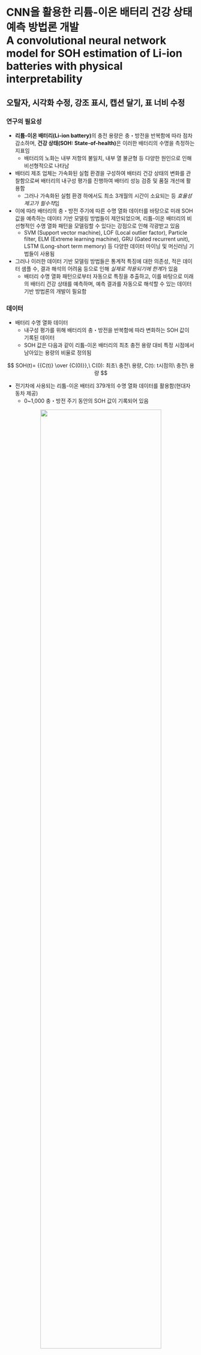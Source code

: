 # CNN을 활용한 리튬-이온 배터리 건강 상태 예측 방법론 개발 </br> A convolutional neural network model for SOH estimation of Li-ion batteries with physical interpretability

## 오탈자, 시각화 수정, 강조 표시, 캡션 달기, 표 너비 수정

### 연구의 필요성
- <b>리튬-이온 배터리(Li-ion battery)</b>의 충전 용량은 충・방전을 반복함에 따라 점차 감소하며, <b>건강 상태(SOH: State-of-health)</b>은 이러한 배터리의 수명을 측정하는 지표임
  - 배터리의 노화는 내부 저항의 불일치, 내부 열 불균형 등 다양한 원인으로 인해 비선형적으로 나타남
- 배터리 제조 업체는 가속화된 실험 환경을 구성하여 배터리 건강 상태의 변화를 관찰함으로써 배터리의 내구성 평가를 진행하여 배터리 성능 검증 및 품질 개선에 활용함
  - 그러나 가속화된 실험 환경 하에서도 최소 3개월의 시간이 소요되는 등 <em>효율성 제고가 필수적</em>임
- 이에 따라 배터리의 충・방전 주기에 따른 수명 열화 데이터를 바탕으로 미래 SOH 값을 예측하는 데이터 기반 모델링 방법들이 제안되었으며, 리튬-이온 배터리의 비선형적인 수명 열화 패턴을 모델링할 수 있다는 강점으로 인해 각광받고 있음
  - SVM (Support vector machine), LOF (Local outlier factor), Particle filter, ELM (Extreme learning machine), GRU (Gated recurrent unit), LSTM (Long-short term memory) 등 다양한 데이터 마이닝 및 머신러닝 기법들이 사용됨
- 그러나 이러한 데이터 기반 모델링 방법들은 통계적 특징에 대한 의존성, 적은 데이터 샘플 수, 결과 해석의 어려움 등으로 인해 <em>실제로 적용되기에 한계</em>가 있음
  - 배터리 수명 열화 패턴으로부터 자동으로 특징을 추출하고, 이를 바탕으로 미래의 배터리 건강 상태를 예측하며, 예측 결과를 자동으로 해석할 수 있는 데이터 기반 방법론의 개발이 필요함

### 데이터
- 배터리 수명 열화 데이터
  - 내구성 평가를 위해 배터리의 충・방전을 반복함에 따라 변화하는 SOH 값이 기록된 데이터
  - SOH 값은 다음과 같이 리튬-이온 배터리의 최초 충전 용량 대비 특정 시점에서 남아있는 용량의 비율로 정의됨

$$ SOH(t)= {{C(t)} \over {C(0)}},\ C(0): 최초\ 충전\ 용량, C(t): t시점의\ 충전\ 용량 $$

- 전기차에 사용되는 리튬-이온 배터리 379개의 수명 열화 데이터를 활용함(현대자동차 제공)
  - 0~1,000 충・방전 주기 동안의 SOH 값이 기록되어 있음

<p align="center"><img src="https://github.com/glee2/Markdown-practice/blob/main/2_SOH_estimation/Figure1.jpg?raw=true" width="80%" height="80%"></p>
<p align="center"><u><b> 리튬-이온 배터리 수명 열화 데이터 예시 </b></u></p>

### 방법론
- RP (Recurrence plot), GAF (Gramian angular fields)와 같은 시계열-이미지 변환 방법(time-series imaging methods)을 활용하여 시계열 형태인 배터리 수명 열화 데이터를 이미지 형태의 데이터로 변환함
  - RP: 시계열 데이터 내 값의 변화를 공간 궤적으로 표현하고, 각 공간 궤적에 위치하는 점 사이 거리를 바탕으로 2차원 행렬을 구성하여 이미지 형태로 변환하는 방법
  - GAF: 시계열 데이터의 각 시점의 값 사이의 상관 관계를 극좌표를 기준으로 표현하여 이미지 형태로 변환하는 방법. 시계열 데이터의 값을 각도의 합 또는 차를 이용하여 나타내며, 이에 따라 Gramian angular summation field (GASF)와 Gramian angular difference field (GADF)의 두 가지 방식으로 구분됨
  - 본 연구에서는 RP와 GAF 방법을 통해 배터리 수명 열화 데이터를 다음과 같이 충・방전 주기에 따른 2차원 이미지로 변환함

<p align="center"><img src="https://github.com/glee2/Markdown-practice/blob/main/2_SOH_estimation/Figure2.png?raw=true" width="80%" height="80%"></p>

- 이미지 데이터 처리에 강점이 있는 CNN (Convolutional neural networks)을 활용하여 배터리 수명 열화 데이터의 초기 충・방전 주기(예: 100주기)의 SOH 값을 입력으로, 후기 충・방전 주기(예: 700주기)의 SOH 값을 출력으로 하는 회귀 예측 모델을 구축함
  - CNN 모델에 RP와 GAF 이미지를 병렬로 입력함으로써 미래 SOH 값 예측에 배터리 수명 열화 패턴에 대한 풍부한 정보를 반영하도록 함

<p align="center"><img src="https://github.com/glee2/Markdown-practice/blob/main/2_SOH_estimation/Figure3.png?raw=true" width="80%" height="80%"></p>

- CAM (Class activation map) 기법을 도입하여 미래 SOH 값에 영향을 미치는 배터리의 초기 충・방전 주기의 주요한 시계열적 특징을 포착함
  
### 실험 설계
- 배터리 건강 상태 예측 범위
  - 다양한 맥락에서의 배터리 건강 상태 예측에 대한 시사점을 제공하기 위해, 입력과 출력 시점을 달리하여 다양한 예측 범위를 설정하였음

|예측 범위|주기|
|-----|-----|
|입력 시점|50|
||100|
||150|
||200|
||250|
|출력 시점|300|
||500|
||700|

- 예측 성능 평가
  - 다음과 같이 회귀 예측을 위한 성능 평가 지표를 도입하여, 배터리 건강 상태 예측에 대한 성능 평가를 수행함

$$ MAPE={1 \over N} \sum^{N}_{i=1}({{|{SOH^{i}_{t}-\widehat{SOH}^{i}_{t}}|} \over {SOH^{i}_{t}}})*100 $$
   TEST
<math xmlns="http://www.w3.org/1998/Math/MathML" style="color:rgba(0,0,0,255);color:rgb(0,0,0);font-size:36.00pt;"><!--latexit:AAAFPHjabVNdTBxVFD537rYFWroD9IfSv6ksCm2puy1apKIsBQq2DLS7CwssrLOz
d3enzM6sM3eh2+0k96GpxuiD8aHaBxWIsTXGv2hjTKoxihpjiAJRE6OmT30xPvhi
TGPi3R8rmt6byZxz7vn5znfPjWV0zaZe7yoSsGvd+g1VYc8MsWzNNMY8iqWmNK4F
PdTMhD1m7CxRqV0L6NIrUdEtB06SHIn7y07fVlQGLdOkDL0l7tu4qene+5pb9h84
2Hro/geOPdzV89jJ02fGJ6YUkjibztBsyGNkdX2lerNbbPCMyoFD0yRnj/N/uciI
R9UV275WU1u3Zeu27fU7mMAwc7F1bD3bwCpYJau6tnPX7j17pX33NLKNbBPbzNys
hjWwnWw328OkcEyxia4ZJKSaumkF02achKhGdRLOWERJx3QymVaShpbQVIXydoNx
hRLeVkxRp5OWmTXixwuB47aZtVQSJOdoI5TXitfnPnykLSQHzpzojsiBomMgo6ik
zyvxDSJi1csPHm1/aLzUhqGkSbgkEnu0HDDf3hGWA0PFfkXXsrvzkUfHOAE2tTQj
ycRhnsDfXeR5MEsVjjdQPFnwHy/ElZSVXnffif6BOzoH46dcimUpsVkt28HqouJy
JG6q2TQxaBHBhM+boZN5xaKaqhOnKpK1Ccc+rSTJBBcLWO3JfJE1R2rilriUMC3+
GVQqWtdG5JW0befSMe6ZVmjK/v9ZwXi3s4ksTbRP5jUjw5EaaqlQIqtL1JRoLkOk
uGZxXvQcFxTV0jhWSU0plqJSPp1VhcE5JQ/PDbItc0NsK6sfkQN9HOBqIBhyj4yG
x7ge0M4TTkyiT1eSNtdl3lhjV3PpCkWRbWPbRwZNQ1FNznRkspxhPtLB1ejjnMke
TS0MhmLl5qMFY0yNirVrCI6XOJ+Pd9zV3tjVXaq1nHSntMKMU40j8C/KuZkbV59n
u3jKaZ2X7eGDNz/dUZgq40hbn0/iG1h14W6f6B9ge0u3qA76h3s78z4pYvLXJsmO
FLGz6am87ETzWqfPac7nL+QDQ/1TeY1bqNMamdXiJKXQgtH5x+pccMoJ1vo6Tst+
n9dbxRHNzEbFujsj9y8FCzPRDqiAGmgAD7TAYTgKA3AKTkMAZsGBi/AMXIaX4Cq8
Dm/Am/A2vAvvwXX4AD6Ez+Bz+BK+gq9hCb6BZViF7+AHuAm34Ff4HW6jSrQZSegA
akPHkB/JKIRG0RiaQhqy0HnkoEvoKfQsuoxeRFfQy+gd9D76CC2iJfQj+gn9gm4K
14UbwsfCJ8KnwqLwhbAkfC/8LNwSfhP+EP4Ubgt/YReuxCKuw/W4CTfjVtyNe/E4
VnEKZ3AO5zHDT+Kn8XP4BXwFz+EF/Cp+zVXtqnWVR0VA5Wd/Dv6zXAf/Bo21stE=--><mstyle><mrow><mtable columnspacing="0.167em" columnalign="right center left" displaystyle="true"><mtr><mtd><mi>M</mi><mi>A</mi><mi>P</mi><mi>E</mi><mo>=</mo><mrow><mn>1</mn><mo>\</mo><mi>o</mi><mi>v</mi><mi>e</mi><mi>r</mi><mi>N</mi></mrow><mrow><mover><mo>&#x2211;</mo><mrow><mi>N</mi></mrow></mover></mrow><mo>_</mo><mi>i</mi><mo>=</mo><mn>1</mn></mtd></mtr><mo maxsize="1">(</mo><mtr><mtd><mrow><mo lspace="0em" rspace="0em" maxsize="1">&#x2223;</mo><mrow><mi>S</mi><mi>O</mi><mrow><msup><mi>H</mi><mrow><mi>i</mi></mrow></msup></mrow><mo>_</mo><mi>t</mi></mrow><mo>-</mo><mrow><msup><mover><mrow><mi>S</mi><mi>O</mi><mi>H</mi></mrow><mo accent="true">&#x302;</mo></mover><mrow><mi>i</mi></mrow></msup></mrow><mo>_</mo><mi>t</mi></mrow></mtd></mtr><mo lspace="0em" rspace="0em" maxsize="1">&#x2223;</mo></mtable></mrow><mo>\</mo><mi>o</mi><mi>v</mi><mi>e</mi><mi>r</mi><mrow><mi>S</mi><mi>O</mi><mrow><msup><mi>H</mi><mrow><mi>i</mi></mrow></msup></mrow><mo>_</mo><mi>t</mi></mrow></mstyle></math>

$$ N: 데이터\ 샘플\ 수,\ SOH^{i}_{t}:\ i번째\ 샘플의\ 실제\ t시점에서의\ SOH\ 값,\\\ \hat{SOH}^{i}_{t}:\ 모델이\ 예측한\ i번째\ 샘플의\ t시점에서의\ SOH\ 값 $$

### 연구 결과
- 기존 데이터 기반 배터리 건강 상태 예측 방법론과의 비교 분석을 실시하여 다음의 성능 평가 결과를 얻었으며, 본 연구에서 제안한 방법론이 대부분의 예측 범위에서 가장 높은 성능을 달성하였음

<p align="center"><img src="https://github.com/glee2/Markdown-practice/blob/main/2_SOH_estimation/Figure4.png?raw=true" width="80%" height="80%"></p>

- CAM 기법을 활용하여 미래 SOH 값에 대한 초기 충・방전 주기의 SOH 값의 영향을 다음과 같이 활성화 맵의 형태로 나타냄
  - 100주기 동안의 SOH 값을 입력으로 하여 700주기 시점의 SOH 값을 예측하는 CNN 모델에 대해 적용한 결과임
  - 최종 시점(700주기)의 SOH 값에 따라 0~0.7, 0.7~0.75, 0.75~0.8, 0.8~0.85, 0.85~1.0의 5가지 배터리 샘플에 대해 활성화 맵을 생성함
- 배터리 건강 상태가 정상인 경우 극초기 충・방전 주기(25~50)의 SOH 값의 영향이 큰 반면, 불량인 경우 중간 시점 충・방전 주기(50~100)의 SOH 값의 영향이 큰 것으로 나타남

<p align="center"><img src="https://github.com/glee2/Markdown-practice/blob/main/2_SOH_estimation/Figure5.png?raw=true" width="80%" height="80%"></p>
